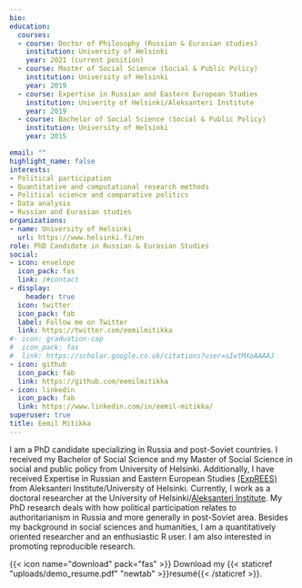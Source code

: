 ```yaml
---
bio:
education:
  courses:
  - course: Doctor of Philosophy (Russian & Eurasian studies)
    institution: University of Helsinki
    year: 2021 (current position)
  - course: Master of Social Science (Social & Public Policy)
    institution: University of Helsinki
    year: 2019
  - course: Expertise in Russian and Eastern European Studies
    institution: Univerity of Helsinki/Aleksanteri Institute
    year: 2019
  - course: Bachelor of Social Science (Social & Public Policy)
    institution: University of Helsinki
    year: 2015

email: ""
highlight_name: false
interests:
- Political participation
- Quantitative and computational research methods
- Political science and comparative politics
- Data analysis
- Russian and Eurasian studies
organizations:
- name: University of Helsinki
  url: https://www.helsinki.fi/en
role: PhD Candidate in Russian & Eurasian Studies
social:
- icon: envelope
  icon_pack: fas
  link: /#contact
- display:
    header: true
  icon: twitter
  icon_pack: fab
  label: Follow me on Twitter
  link: https://twitter.com/eemilmitikka
#- icon: graduation-cap
#  icon_pack: fas
#  link: https://scholar.google.co.uk/citations?user=sIwtMXoAAAAJ
- icon: github
  icon_pack: fab
  link: https://github.com/eemilmitikka
- icon: linkedin
  icon_pack: fab
  link: https://www.linkedin.com/in/eemil-mitikka/
superuser: true
title: Eemil Mitikka
---
```


I am a PhD candidate specializing in Russia and post-Soviet countries. I received my Bachelor of Social Science and my Master of Social Science in social and public policy from University of Helsinki. Additionally, I have received Expertise in Russian and Eastern European Studies [(ExpREES)](https://www2.helsinki.fi/en/aleksanteri-institute/education/master-level/exprees) from Aleksanteri Institute/University of Helsinki. Currently, I work as a doctoral researcher at the University of Helsinki/[Aleksanteri Institute](https://www2.helsinki.fi/en/aleksanteri-institute). My PhD research deals with how political participation relates to authoritarianism in Russia and more generally in post-Soviet area. Besides my background in social sciences and humanities, I am a quantitatively oriented researcher and an enthusiastic R user. I am also interested in promoting reproducible research.

{{< icon name="download" pack="fas" >}} Download my {{< staticref "uploads/demo_resume.pdf" "newtab" >}}resumé{{< /staticref >}}.
